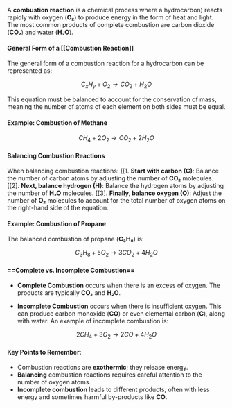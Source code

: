 
A **combustion reaction** is a chemical process where  a hydrocarbon) reacts rapidly with oxygen (**O₂**) to produce energy in the form of heat and light. The most common products of complete combustion are carbon dioxide (**CO₂**) and water (**H₂O**). 

#### General Form of a [[Combustion Reaction]] 
The general form of a combustion reaction for a hydrocarbon can be represented as:

$$
C_xH_y + O_2 \rightarrow CO_2 + H_2O
$$

This equation must be balanced to account for the conservation of mass, meaning the number of atoms of each element on both sides must be equal.

#### Example: Combustion of Methane

$$
CH_4 + 2O_2 \rightarrow CO_2 + 2H_2O
$$
#### Balancing Combustion Reactions

When balancing combustion reactions:
[[1. **Start with carbon (C)**: Balance the number of carbon atoms by adjusting the number of **CO₂** molecules.
[[2]. **Next, balance hydrogen (H)**: Balance the hydrogen atoms by adjusting the number of **H₂O** molecules.
[[3]. **Finally, balance oxygen (O)**: Adjust the number of **O₂** molecules to account for the total number of oxygen atoms on the right-hand side of the equation.

#### Example: Combustion of Propane

The balanced combustion of propane (**C₃H₈**) is:

$$
C_3H_8 + 5O_2 \rightarrow 3CO_2 + 4H_2O
$$
#### ==Complete vs. Incomplete Combustion==

- **Complete Combustion** occurs when there is an excess of oxygen. The products are typically **CO₂** and **H₂O**.
  
- **Incomplete Combustion** occurs when there is insufficient oxygen. This can produce carbon monoxide (**CO**) or even elemental carbon (**C**), along with water. An example of incomplete combustion is:

$$
2CH_4 + 3O_2 \rightarrow 2CO + 4H_2O
$$

#### Key Points to Remember:
- Combustion reactions are **exothermic**; they release energy.
- **Balancing** combustion reactions requires careful attention to the number of oxygen atoms.
- **Incomplete combustion** leads to different products, often with less energy and sometimes harmful by-products like **CO**.
